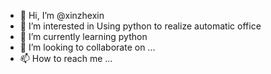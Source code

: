 - 👋 Hi, I’m @xinzhexin
- 👀 I’m interested in Using python to realize automatic office
- 🌱 I’m currently learning python
- 💞️ I’m looking to collaborate on ...
- 📫 How to reach me ...

<!---
xinzhexin/xinzhexin is a ✨ special ✨ repository because its `README.md` (this file) appears on your GitHub profile.
You can click the Preview link to take a look at your changes.
--->
